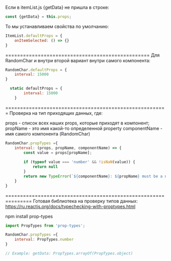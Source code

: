 Если в itemList.js {getData} не пришла в строке:
```javascript
const {getData} = this.props;
```
То мы устанавливаем свойства по умолчанию:

```javascript
ItemList.defaultProps = {
    onItemSelected: () => {}
}
```

=================================================
Для RandomChar и внутри второй вариант внутри самого компонента:

```javascript
RandomChar.defaultProps = {
    interval: 15000
}

  static defaultProps = {
        interval: 15000
    }
```


=======================================================
Проверка на тип приходящих данных, где:

props - список всех наших props, которые приходят в компонент;
propName - это имя какой-то определенной property
componentName - имя самого компонента (RandomChar)

```javascript
RandomChar.propTypes ={
    interval: (props, propName, componentName) => {
        const value = props[propName];
        
        if (typeof value === 'number' && !isNaN(value)) {
            return null
        }
        return new TypeError(`${componentName}: ${propName} must be a number`) 
    }
}
```

===============================================================
Готовая библиотека на проверку типов данных:
https://ru.reactjs.org/docs/typechecking-with-proptypes.html

npm install prop-types
```javascript
import PropTypes from 'prop-types';

RandomChar.propTypes ={
    interval: PropTypes.number
}

// Example: getData: PropTypes.arrayOf(PropTypes.object)
```